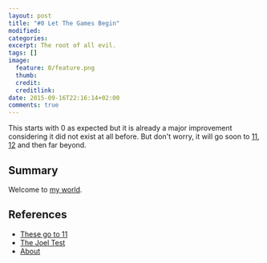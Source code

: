 ```yaml
---
layout: post
title: "#0 Let The Games Begin"
modified:
categories: 
excerpt: The root of all evil.
tags: []
image:
  feature: 0/feature.png
  thumb:
  credit:
  creditlink:
date: 2015-09-16T22:16:14+02:00
comments: true
---
```


This starts with 0 as expected but it is already a major improvement considering it did not exist at all before. But don't worry, it will go soon to [11][TheseGoToEleven], [12][TheJoelTest] and then far beyond.

## Summary

Welcome to [my world][About].

## References

* [These go to 11][TheseGoToEleven]
* [The Joel Test][TheJoelTest]
* [About][About]

[TheseGoToEleven]: https://www.youtube.com/watch?v=KOO5S4vxi0o
[TheJoelTest]: http://www.joelonsoftware.com/articles/fog0000000043.html
[About]: /about/